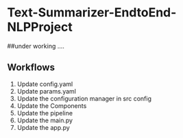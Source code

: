 

# Text-Summarizer-EndtoEnd-NLPProject


##under working ....
## Workflows

1. Update config.yaml
2. Update params.yaml
3. Update the configuration manager in src config
4. Update the Components
5. Update the pipeline
6. Update the main.py
7. Update the app.py
